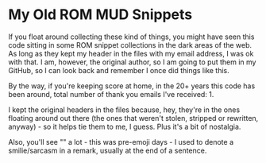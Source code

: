 # My Old ROM MUD Snippets
If you float around collecting these kind of things, you might have seen this code sitting in some ROM snippet collections in the dark areas of the web. As long as they kept my header in the files with my email address, I was ok with that. I am, however, the original author, so I am going to put them in my GitHub, so I can look back and remember I once did things like this.

By the way, if you're keeping score at home, in the 20+ years this code has been around, total number of thank you emails I've received: 1.

I kept the original headers in the files because, hey, they're in the ones floating around out there (the ones that weren't stolen, stripped or rewritten, anyway) - so it helps tie them to me, I guess. Plus it's a bit of nostalgia.

Also, you'll see "<G>" a lot - this was pre-emoji days - I used <G> to denote a smilie/sarcasm in a remark, usually at the end of a sentence.
